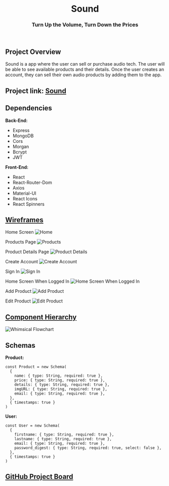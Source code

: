 <h1 align="center"><strong>Sound</strong></h1>

<h3 align="center">Turn Up the Volume, Turn Down the Prices</h3>
<br />

## Project Overview

Sound is a app where the user can sell or purchase audio tech. The user will be able to see available products and their details. Once the user creates an account, they can sell their own audio products by adding them to the app.

## Project link: [Sound](https://sound-2021.netlify.app/)

## Dependencies

<b>Back-End:</b>

- Express
- MongoDB
- Cors
- Morgan
- Bcrypt
- JWT

<b>Front-End:</b>

- React
- React-Router-Dom
- Axios
- Material-UI
- React Icons
- React Spinners

## [Wireframes](https://www.figma.com/file/ClP5JIzhkLCLUwU3MgjqBS/SOUND?node-id=0%3A1)

Home Screen
![Home](https://res.cloudinary.com/dfryxohde/image/upload/v1634270021/SOUND/Home_rkutbs.png)

Products Page
![Products](https://res.cloudinary.com/dfryxohde/image/upload/v1634270021/SOUND/Products_npumjc.png)

Product Details Page
![Product Details](https://res.cloudinary.com/dfryxohde/image/upload/v1634270021/SOUND/ProductDetails_clxqqt.png)

Create Account
![Create Account](https://res.cloudinary.com/dfryxohde/image/upload/v1634270020/SOUND/CreateAccount_a7qwxc.png)

Sign In
![Sign In](https://res.cloudinary.com/dfryxohde/image/upload/v1634270020/SOUND/SignIn_rsd6we.png)

Home Screen When Logged In
![Home Screen When Logged In](https://res.cloudinary.com/dfryxohde/image/upload/v1634270021/SOUND/LoggedInHome_hrspbj.png)

Add Product
![Add Product](https://res.cloudinary.com/dfryxohde/image/upload/v1634272628/SOUND/AddProduct_yjmtu8.png)

Edit Product
![Edit Product](https://res.cloudinary.com/dfryxohde/image/upload/v1634272628/SOUND/EditProduct_gmjpcs.png)

## [Component Hierarchy](https://whimsical.com/sound-9o94b77oTeUwTsQo83mibC)

![Whimsical Flowchart](https://res.cloudinary.com/dfryxohde/image/upload/v1633712293/SOUND/ComponentHierarchy_eosb9s.png)

## Schemas

<b>Product:</b>

```
const Product = new Schema(
  {
    name: { type: String, required: true },
    price: { type: String, required: true },
    details: { type: String, required: true },
    imgURL: { type: String, required: true },
    email: { type: String, required: true },
  },
  { timestamps: true }
)
```

<b>User:</b>

```
const User = new Schema(
  {
    firstname: { type: String, required: true },
    lastname: { type: String, required: true },
    email: { type: String, required: true },
    password_digest: { type: String, required: true, select: false },
  },
  { timestamps: true }
)
```

## [GitHub Project Board](https://github.com/Bri-Gonzalez/Sound/projects/1)

